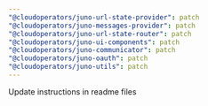 ```yaml
---
"@cloudoperators/juno-url-state-provider": patch
"@cloudoperators/juno-messages-provider": patch
"@cloudoperators/juno-url-state-router": patch
"@cloudoperators/juno-ui-components": patch
"@cloudoperators/juno-communicator": patch
"@cloudoperators/juno-oauth": patch
"@cloudoperators/juno-utils": patch
---
```


Update instructions in readme files
